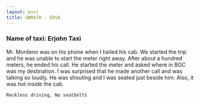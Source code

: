 ```yaml
---
layout: post
title: UWM470 - EDSA
---
```


### Name of taxi: Erjohn Taxi

Mr. Mordeno was on his phone when I hailed his cab. We started the trip and he was unable to start the meter right away. After about a hundred meters, he ended his call. He started the meter and asked where in BGC was my destination. I was surprised that he made another call and was talking so loudly. He was shouting and I was seated just beside him. Also, it was hot inside the cab.

```Reckless driving, No seatbelts```
